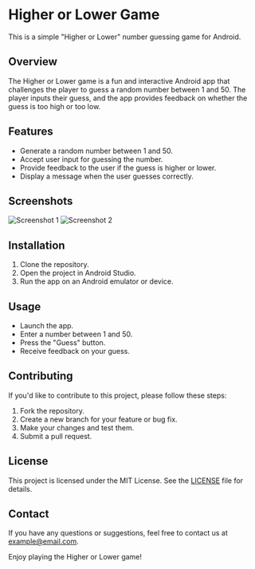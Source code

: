 # Higher or Lower Game

This is a simple "Higher or Lower" number guessing game for Android.

## Overview

The Higher or Lower game is a fun and interactive Android app that challenges the player to guess a random number between 1 and 50. The player inputs their guess, and the app provides feedback on whether the guess is too high or too low.

## Features

- Generate a random number between 1 and 50.
- Accept user input for guessing the number.
- Provide feedback to the user if the guess is higher or lower.
- Display a message when the user guesses correctly.

## Screenshots

![Screenshot 1](/screenshots/screenshot1.png)
![Screenshot 2](/screenshots/screenshot2.png)

## Installation

1. Clone the repository.
2. Open the project in Android Studio.
3. Run the app on an Android emulator or device.

## Usage

- Launch the app.
- Enter a number between 1 and 50.
- Press the "Guess" button.
- Receive feedback on your guess.

## Contributing

If you'd like to contribute to this project, please follow these steps:

1. Fork the repository.
2. Create a new branch for your feature or bug fix.
3. Make your changes and test them.
4. Submit a pull request.

## License

This project is licensed under the MIT License. See the [LICENSE](LICENSE) file for details.

## Contact

If you have any questions or suggestions, feel free to contact us at example@email.com.

Enjoy playing the Higher or Lower game!
